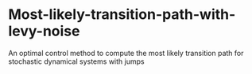 # Most-likely-transition-path-with-levy-noise

An optimal control method to compute the most likely transition path for stochastic dynamical systems with jumps
